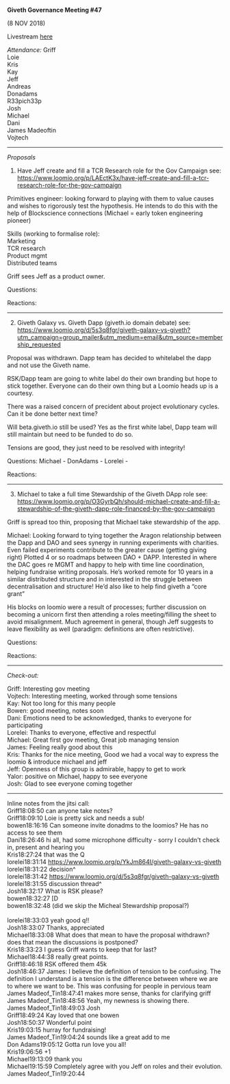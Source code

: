 **Giveth Governance Meeting #47**

(8 NOV 2018)

Livestream [here](https://www.youtube.com/watch?v=uApLSRTkX8g&t=6s)

*Attendance:*
Griff <br>
Loie <br>
Kris <br>
Kay <br>
Jeff <br>
Andreas <br>
Donadams <br>
R33pich33p <br>
Josh <br>
Michael <br>
Dani <br>
James Madeoftin <br>
Vojtech  <br>

---------------------------------

*Proposals*

1) Have Jeff create and fill a TCR Research role for the Gov Campaign
see: https://www.loomio.org/p/LAEctK3x/have-jeff-create-and-fill-a-tcr-research-role-for-the-gov-campaign

Primitives engineer: looking forward to playing with them to value causes and wishes to rigorously test the hypothesis. He intends to do this with the help of Blockscience connections (Michael = early token engineering pioneer)

Skills (working to formalise role): <br>
Marketing <br>
TCR research <br>
Product mgmt <br>
Distributed teams <br>

Griff sees Jeff as a product owner.


Questions:

Reactions:

---------------------------------

2) Giveth Galaxy vs. Giveth Dapp (giveth.io domain debate)
see: https://www.loomio.org/d/5s3q8fgr/giveth-galaxy-vs-giveth?utm_campaign=group_mailer&utm_medium=email&utm_source=membership_requested

Proposal was withdrawn. Dapp team has decided to whitelabel the dapp and not use the Giveth name.

RSK/Dapp team are going to white label do their own branding but hope to stick together. Everyone can do their own thing but a Loomio heads up is a courtesy.

There was a raised concern of precident about project evolutionary cycles. Can it be done better next time?

Will beta.giveth.io still be used? Yes as the first white label, Dapp team will still maintain but need to be funded to do so.

Tensions are good, they just need to be resolved with integrity!


Questions:
Michael - 
DonAdams - 
Lorelei -

Reactions: 

---------------------------------

3) Michael to take a full time Stewardship of the Giveth DApp role
see: https://www.loomio.org/p/O3GyrbQh/should-michael-create-and-fill-a-stewardship-of-the-giveth-dapp-role-financed-by-the-gov-campaign

Griff is spread too thin, proposing that Michael take stewardship of the app.

Michael: Looking forward to tying together the Aragon relationship between the Dapp and DAO and sees synergy in running experiments with charities. Even failed experiments contribute to the greater cause (getting giving right)
Plotted 4 or so roadmaps between DAO + DAPP. Interested in where the DAC goes re MGMT and happy to help with time line coordination, helping fundraise writing proposals. He’s worked remote for 10 years in a similar distributed structure and in interested in the struggle between decentralisation and structure! He’d also like to help find giveth a “core grant”

His blocks on loomio were a result of processes; further discussion on becoming a unicorn first then attending a roles meeting/filling the sheet to avoid misalignment. Much agreement in general, though Jeff suggests to leave flexibility as well (paradigm: definitions are often restrictive). 



Questions:

Reactions:

---------------------------------

*Check-out:*

Griff: Interesting gov meeting <br>
Vojtech: Interesting meeting, worked through some tensions <br>
Kay: Not too long for this many people <br>
Bowen: good meeting, notes soon <br>
Dani: Emotions need to be acknowledged, thanks to everyone for participating <br>
Lorelei: Thanks to everyone, effective and respectful <br>
Michael: Great first gov meeting, Great job managing tension <br>
James: Feeling really good about this <br>
Kris: Thanks for the nice meeting, Good we had a vocal way to express the loomio & introduce michael and jeff <br>
Jeff: Openness of this group is admirable, happy to get to work <br>
Yalor: positive on Michael, happy to see everyone <br>
Josh: Glad to see everyone coming together <br>

-------------------------------------------

Inline notes from the jitsi call: <br>
Griff18:08:50 
can anyone take notes? <br>
Griff18:09:10
Loie is pretty sick and needs a sub! <br>
bowen18:16:16
Can someone invite donadms to the loomios? He has no access to see them <br>
Dani18:26:46
hi all, had some microphone difficulty - sorry I couldn't check in, present and hearing you <br>
Kris18:27:24
that was the Q <br>
lorelei18:31:14
https://www.loomio.org/p/YkJm864I/giveth-galaxy-vs-giveth <br>
lorelei18:31:22
decision^ <br>
lorelei18:31:42
https://www.loomio.org/d/5s3q8fgr/giveth-galaxy-vs-giveth <br>
lorelei18:31:55
discussion thread^ <br>
Josh18:32:17
What is RSK please? <br>
bowen18:32:27
[D <br>
bowen18:32:48
(did we skip the Micheal Stewardship proposal?) <br> <br>
lorelei18:33:03
yeah good q!! <br>
Josh18:33:07
Thanks, appreciated <br>
Michael18:33:08
What does that mean to have the proposal withdrawn? does that mean the discussions is postponed? <br>
Kris18:33:23
I guess Griff wants to keep that for last? <br>
Michael18:44:38
really great points. <br>
Griff18:46:18
RSK offered them 45k <br>
Josh18:46:37
James: I believe the definition of tension to be confusing. The definition I understand is a tension is the difference between where we are to where we want to be. This was confusing for people in pervious team <br>
James Madeof_Tin18:47:41
makes more sense, thanks for clarifying griff <br>
James Madeof_Tin18:48:56
Yeah, my newness is showing there. <br>
James Madeof_Tin18:49:03
Josh <br>
Griff18:49:24 
Kay loved that one bowen <br>
Josh18:50:37
Wonderful point <br>
Kris19:03:15
hurray for fundraising! <br>
James Madeof_Tin19:04:24
sounds like a great add to me <br>
Don Adams19:05:12
Gotta run love you all! <br>
Kris19:06:56
+1 <br>
Michael19:13:09
thank you <br>
Michael19:15:59
Completely agree with you Jeff on roles and their evolution. <br>
James Madeof_Tin19:20:44

